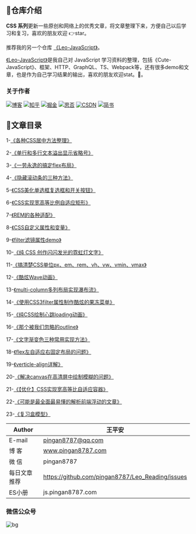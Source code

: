 ## 💌仓库介绍
**CSS 系列**更新一些原创和网络上的优秀文章，将文章整理下来，方便自己以后学习和复习，喜欢的朋友欢迎 👉star。

推荐我的另一个仓库 [《Leo-JavaScript》](https://github.com/pingan8787/Leo-JavaScript)。

 [《Leo-JavaScript》](https://github.com/pingan8787/Leo-JavaScript)是我自己对 JavaScript 学习资料的整理，包括《Cute-JavaScript》、框架、HTTP、GraphQL、TS、Webpack等，还有很多demo和文章，也是作为自己学习结果的输出，喜欢的朋友欢迎stat。:rocket:。

### 关于作者
[![博客](http://images.pingan8787.com/icon_my1.png)](http://www.pingan8787.com)
[![知乎](http://images.pingan8787.com/icon_zhihu1.png)](https://zhuanlan.zhihu.com/cute-javascript)
[![掘金](http://images.pingan8787.com/icon_juejin2.png)](https://juejin.im/user/586fc337a22b9d0058807d53/posts)
[![思否](http://images.pingan8787.com/icon_sf1.png)](https://segmentfault.com/blog/pingan8787)
[![CSDN](http://images.pingan8787.com/icon_csdn1.png)](https://blog.csdn.net/qq_36380426)
[![简书](http://images.pingan8787.com/icon_jianshu1.png)](https://www.jianshu.com/u/2ec5d94afd60)


## 💌文章目录

1-[《各种CSS居中方法整理》](https://github.com/pingan8787/Leo_CSS/blob/master/article/1-%E5%90%84%E7%A7%8DCSS%E5%B1%85%E4%B8%AD%E6%96%B9%E6%B3%95%E6%95%B4%E7%90%86.md)

2-[《单行和多行文本溢出显示省略号》](https://github.com/pingan8787/Leo_CSS/blob/master/article/2-单行和多行文本溢出显示省略号.md)

3-[《一劳永逸的搞定flex布局》](https://github.com/pingan8787/Leo_CSS/blob/master/article/3-一劳永逸的搞定flex布局.md)

4-[《隐藏滚动条的三种方法》](https://github.com/pingan8787/Leo_CSS/blob/master/article/4.隐藏滚动条的三种方法.md)

5-[《CSS美化单选框复选框和开关按钮》](https://github.com/pingan8787/Leo_CSS/blob/master/article/5-CSS美化单选框复选框和开关按钮.md)

6-[《CSS实现宽高等比例自适应矩形》](https://github.com/pingan8787/Leo_CSS/blob/master/article/6-CSS实现宽高等比例自适应矩形.md)

7-[《REM的各种适配》](https://github.com/pingan8787/Leo_CSS/blob/master/article/7-REM的各种适配.md)

8-[《CSS自定义属性和变量》](https://github.com/pingan8787/Leo_CSS/blob/master/article/8-CSS自定义属性和变量.md)

9-[《filter滤镜属性demo》](https://github.com/pingan8787/Leo_CSS/blob/master/article/9-filter滤镜属性demo.md)

10-[《纯 CSS 创作闪闪发光的霓虹灯文字》](https://github.com/pingan8787/Leo_CSS/blob/master/article/10-%E7%BA%AF%20CSS%20%E5%88%9B%E4%BD%9C%E9%97%AA%E9%97%AA%E5%8F%91%E5%85%89%E7%9A%84%E9%9C%93%E8%99%B9%E7%81%AF%E6%96%87%E5%AD%97.html)

11-[《搞清楚CSS单位px、em、rem、vh、vw、vmin、vmax》](https://github.com/pingan8787/Leo_CSS/blob/master/https://github.com/pingan8787/Leo_CSS/blob/master/article/11-%E6%90%9E%E6%B8%85%E6%A5%9ACSS%E5%8D%95%E4%BD%8Dpx%E3%80%81em%E3%80%81rem%E3%80%81vh%E3%80%81vw%E3%80%81vmin%E3%80%81vmax.md.md)

12-[《酷炫Wave动画》](https://github.com/pingan8787/Leo_CSS/blob/master/article/12-酷炫Wave动画.md)

13-[《multi-column多列布局实现瀑布流》](https://github.com/pingan8787/Leo_CSS/blob/master/article/https://github.com/pingan8787/Leo_CSS/blob/master/article/13-multi-column%E5%A4%9A%E5%88%97%E5%B8%83%E5%B1%80%E5%AE%9E%E7%8E%B0%E7%80%91%E5%B8%83%E6%B5%81.md.md)

14-[《使用CSS3filter属性制作酷炫的果冻菜单》](https://github.com/pingan8787/Leo_CSS/blob/master/https://github.com/pingan8787/Leo_CSS/blob/master/article/14-%E4%BD%BF%E7%94%A8CSS3filter%E5%B1%9E%E6%80%A7%E5%88%B6%E4%BD%9C%E9%85%B7%E7%82%AB%E7%9A%84%E6%9E%9C%E5%86%BB%E8%8F%9C%E5%8D%95.html.md)

15-[《纯CSS绘制心跳loading动画》](https://github.com/pingan8787/Leo_CSS/blob/master/article/https://github.com/pingan8787/Leo_CSS/blob/master/article/15-%E7%BA%AFCSS%E7%BB%98%E5%88%B6%E5%BF%83%E8%B7%B3loading%E5%8A%A8%E7%94%BB.html.md)

16-[《那个被我们忽略的outline》](https://github.com/pingan8787/Leo_CSS/blob/master/article/16-那个被我们忽略的outline.md)

17-[《文字渐变色三种常用实现方法》](https://github.com/pingan8787/Leo_CSS/blob/master/article/17-文字渐变色三种常用实现方法.md)

18-[《flex左自适应右固定布局的问题》](https://github.com/pingan8787/Leo_CSS/blob/master/article/18-flex左自适应右固定布局的问题.md)

19-[《verticle-align详解》](https://github.com/pingan8787/Leo_CSS/blob/master/article/19-verticle-align详解.md)

20-[《解决canvas在高清屏中绘制模糊的问题》](https://github.com/pingan8787/Leo_CSS/blob/master/article/20-解决canvas在高清屏中绘制模糊的问题.md)

21-[《【优化】CSS实现宽高等比自适应容器》](https://github.com/pingan8787/Leo_CSS/blob/master/article/21-CSS实现宽高等比自适应容器.md)

22-[《可能是最全面最易懂的解析前端浮动的文章》](https://github.com/pingan8787/Leo_CSS/blob/master/article/22-可能是最全面最易懂的解析前端浮动的文章.md)

23-[《复习盒模型》](https://github.com/pingan8787/Leo_CSS/blob/master/article/23-复习盒模型.md)


|Author|王平安|
|---|---|
|E-mail|pingan8787@qq.com|
|博  客|www.pingan8787.com|
|微  信|pingan8787|
|每日文章推荐|https://github.com/pingan8787/Leo_Reading/issues|
|ES小册|js.pingan8787.com|

###  微信公众号
![bg](http://images.pingan8787.com/2019_07_12guild_page.png)  